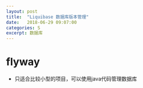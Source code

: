 ```yaml
---
layout: post
title:  "Liquibase 数据库版本管理"
date:   2018-06-29 09:07:00
categories: S
excerpt: 数据库
---
```


# flyway
- 只适合比较小型的项目，可以使用java代码管理数据库
